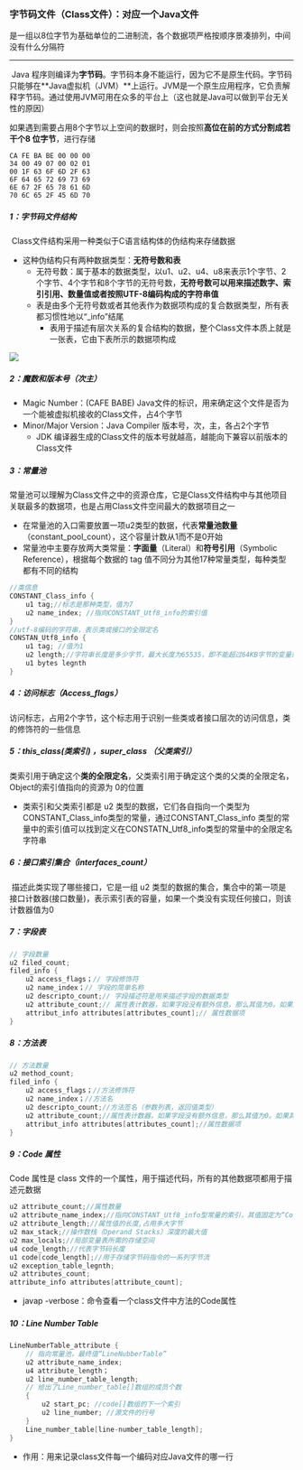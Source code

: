 ### 字节码文件（Class文件）：对应一个Java文件

​	是一组以8位字节为基础单位的二进制流，各个数据项严格按顺序景凑排列，中间没有什么分隔符

------

​	Java 程序则编译为**字节码**。字节码本身不能运行，因为它不是原生代码。字节码只能够在**Java虚拟机（JVM）**上运行。JVM是一个原生应用程序，它负责解释字节码。通过使用JVM可用在众多的平台上（这也就是Java可以做到平台无关性的原因）

如果遇到需要占用8个字节以上空间的数据时，则会按照**高位在前的方式分割成若干个8 位字节**，进行存储

```shell
CA FE BA BE 00 00 00
34 00 49 07 00 02 01
00 1F 63 6F 6D 2F 63
6F 64 65 72 69 73 69
6E 67 2F 65 78 61 6D
70 6C 65 2F 45 6D 70
```

##### 1：字节码文件结构

​	Class文件结构采用一种类似于C语言结构体的伪结构来存储数据

- 这种伪结构只有两种数据类型：**无符号数和表**
  - 无符号数：属于基本的数据类型，以u1、u2、u4、u8来表示1个字节、2个字节、4个字节和8个字节的无符号数，**无符号数可以用来描述数字、索引引用、数量值或者按照UTF-8编码构成的字符串值**
  - 表是由多个无符号数或者其他表作为数据项构成的复合数据类型，所有表都习惯性地以“_info”结尾
    - 表用于描述有层次关系的复合结构的数据，整个Class文件本质上就是一张表，它由下表所示的数据项构成


![](https://github.com/likang315/Java-and-Middleware/blob/master/JVM/JVM/%E5%AD%97%E8%8A%82%E7%A0%81%E6%96%87%E4%BB%B6%E4%B8%AD%E7%9A%84%E8%A1%A8.png?raw=true)

##### 2：魔数和版本号（次主）

- Magic Number：(CAFE BABE) Java文件的标识，用来确定这个文件是否为一个能被虚拟机接收的Class文件，占4个字节
- Minor/Major Version：Java Compiler 版本号，次，主，各占2个字节
  - JDK 编译器生成的Class文件的版本号就越高，越能向下兼容以前版本的Class文件

##### 3：常量池

​	常量池可以理解为Class文件之中的资源仓库，它是Class文件结构中与其他项目关联最多的数据项，也是占用Class文件空间最大的数据项目之一

- 在常量池的入口需要放置一项u2类型的数据，代表**常量池数量**（constant_pool_count），这个容量计数从1而不是0开始
- 常量池中主要存放两大类常量：**字面量**（Literal）和**符号引用**（Symbolic Reference），根据每个数据的 tag 值不同分为其他17种常量类型，每种类型都有不同的结构

```c
//类信息
CONSTANT_Class_info {
    u1 tag;//标志是那种类型，值为7
    u2 name_index; //指向CONSTANT_Utf8_info的索引值
}
//utf-8编码的字符串，表示类或接口的全限定名
CONSTAN_Utf8_info {
	u1 tag; //值为1
	u2 length;//字符串长度是多少字节，最大长度为65535，即不能超过64KB字节的变量或者方法名
	u1 bytes legnth
}
```

##### 4：访问标志（Access_flags）

​	访问标志，占用2个字节，这个标志用于识别一些类或者接口层次的访问信息，类的修饰符的一些信息

##### 5：this_class(类索引) ，super_class （父类索引）

​	类索引用于确定这个**类的全限定名**，父类索引用于确定这个类的父类的全限定名，Object的索引值指向的资源为 0的位置

- 类索引和父类索引都是 u2 类型的数据，它们各自指向一个类型为CONSTANT_Class_info类型的常量，通过CONSTANT_Class_info 类型的常量中的索引值可以找到定义在CONSTATN_Utf8_info类型的常量中的全限定名字符串


##### 6：接口索引集合（interfaces_count）

​	描述此类实现了哪些接口，它是一组 u2 类型的数据的集合，集合中的第一项是接口计数器(接口数量)，表示索引表的容量，如果一个类没有实现任何接口，则该计数器值为0

##### 7：字段表

```java
// 字段数量
u2 filed_count; 
filed_info {
	u2 access_flags；// 字段修饰符
	u2 name_index；// 字段的简单名称
	u2 descripto_count;// 字段描述符是用来描述字段的数据类型
	u2 attribute_count;// 属性表计数器，如果字段没有额外信息，那么其值为0。如果其值不为0
	attribut_info attributes[attributes_count];// 属性数据项
}
```

##### 8：方法表

```java
// 方法数量
u2 method_count;
filed_info {
	u2 access_flags；//方法修饰符
	u2 name_index；//方法名
	u2 descripto_count;//方法签名（参数列表，返回值类型）
	u2 attribute_count;//属性表计数器，如果字段没有额外信息，那么其值为0。如果其值不为0
	attribut_info attributes[attributes_count];//属性数据项
}
```

##### 9：Code 属性

Code 属性是 class 文件的一个属性，用于描述代码，所有的其他数据项都用于描述元数据

```java
u2 attribute_count;//属性数量
u2 attribute_name_index;//指向CONSTANT_Utf8_info型常量的索引，其值固定为“Code”，代表该属性的属性名称
u2 attribute_length;//属性值的长度,占用多大字节
u2 max_stack;//操作数栈（Operand Stacks）深度的最大值
u2 max_locals;//局部变量表所需的存储空间
u4 code_length;//代表字节码长度
u1 code[code_length];//用于存储字节码指令的一系列字节流
u2 exception_table_legnth;
u2 attributes_count;
attribute_info attributes[attribute_count];
```

- javap -verbose：命令查看一个class文件中方法的Code属性


##### 10：Line Number Table

```java
LineNumberTable_attribute {
    // 指向常量池，最终值“LineNubberTable”
    u2 attribute_name_index;
    u4 attribute_length； 
    u2 line_number_table_length;
    // 给出了Line_number_table[]数组的成员个数
    {
        u2 start_pc; //code[]数组的下一个索引
        u2 line_number; //源文件的行号
    }
  	Line_number_table[line-number_table_length];
}
```

- 作用：用来记录class文件每一个编码对应Java文件的哪一行






